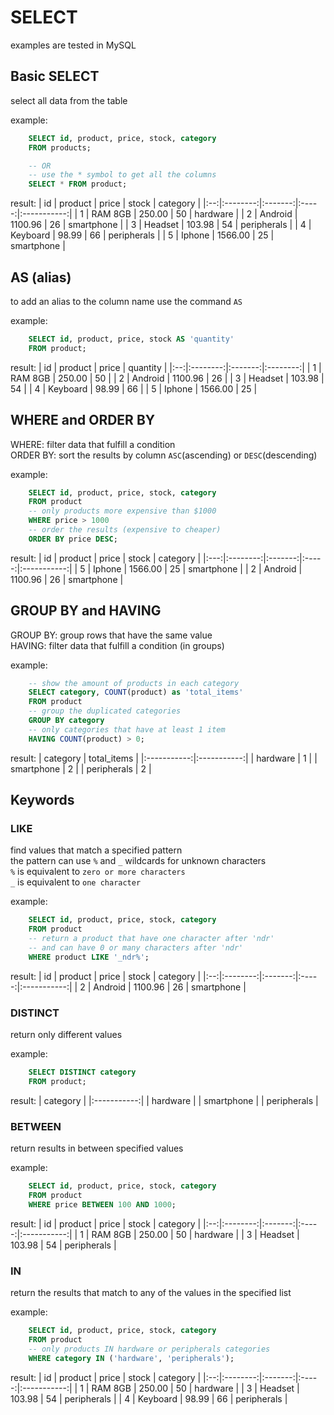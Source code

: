 # SELECT
examples are tested in MySQL

## Basic SELECT
select all data from the table

example: 

```sql
    SELECT id, product, price, stock, category 
    FROM products;

    -- OR 
    -- use the * symbol to get all the columns 
    SELECT * FROM product;
```
result: 
| id | product  | price   | stock | category    |
|:--:|:--------:|:-------:|:-----:|:-----------:|
| 1  | RAM 8GB  | 250.00  | 50    | hardware    |
| 2  | Android  | 1100.96 | 26    | smartphone  |
| 3  | Headset  | 103.98  | 54    | peripherals |
| 4  | Keyboard | 98.99   | 66    | peripherals |
| 5  | Iphone   | 1566.00 | 25    | smartphone  |


## AS (alias)
to add an alias to the column name use the command `AS` 

example: 
```sql
    SELECT id, product, price, stock AS 'quantity'
    FROM product;
```

result: 
| id | product  | price   | quantity |
|:--:|:--------:|:-------:|:--------:|
| 1  | RAM 8GB  | 250.00  | 50       |
| 2  | Android  | 1100.96 | 26       |
| 3  | Headset  | 103.98  | 54       |
| 4  | Keyboard | 98.99   | 66       |
| 5  | Iphone   | 1566.00 | 25       |


## WHERE and ORDER BY 
WHERE: filter data that fulfill a condition  
ORDER BY: sort the results by column `ASC`(ascending) or `DESC`(descending)

example: 
```sql
    SELECT id, product, price, stock, category
    FROM product
    -- only products more expensive than $1000
    WHERE price > 1000
    -- order the results (expensive to cheaper) 
    ORDER BY price DESC;
```

result: 
| id  | product  | price   | stock | category    |
|:---:|:--------:|:-------:|:-----:|:-----------:|
| 5   | Iphone   | 1566.00 | 25    | smartphone  |
| 2   | Android  | 1100.96 | 26    | smartphone  |


## GROUP BY and HAVING
GROUP BY: group rows that have the same value  
HAVING: filter data that fulfill a condition (in groups)

example: 
```sql
    -- show the amount of products in each category
    SELECT category, COUNT(product) as 'total_items' 
    FROM product 
    -- group the duplicated categories
    GROUP BY category
    -- only categories that have at least 1 item
    HAVING COUNT(product) > 0;
```

result: 
|   category  | total_items |
|:-----------:|:-----------:|
|   hardware  |      1      |
|  smartphone |      2      |
| peripherals |      2      |

## Keywords

### LIKE
find values that match a specified pattern  
the pattern can use `%` and `_` wildcards for unknown characters    
`%` is equivalent to `zero or more characters`  
`_` is equivalent to `one character`  

example:
```sql
    SELECT id, product, price, stock, category 
    FROM product
    -- return a product that have one character after 'ndr'
    -- and can have 0 or many characters after 'ndr'
    WHERE product LIKE '_ndr%';
```

result: 
| id | product  | price   | stock | category    |
|:--:|:--------:|:-------:|:-----:|:-----------:|
| 2  | Android  | 1100.96 | 26    | smartphone  |

### DISTINCT 
return only different values

example:
```sql
    SELECT DISTINCT category
    FROM product;
```

result:
|   category  |
|:-----------:|
|   hardware  |
|  smartphone |
| peripherals |


### BETWEEN
return results in between specified values 

example:
```sql 
    SELECT id, product, price, stock, category
    FROM product
    WHERE price BETWEEN 100 AND 1000;
```

result: 
| id | product  | price   | stock | category    |
|:--:|:--------:|:-------:|:-----:|:-----------:|
| 1  | RAM 8GB  | 250.00  | 50    | hardware    |
| 3  | Headset  | 103.98  | 54    | peripherals |


### IN
return the results that match to any of the values in the specified list

example:
```sql
    SELECT id, product, price, stock, category  
    FROM product
    -- only products IN hardware or peripherals categories
    WHERE category IN ('hardware', 'peripherals');
```

result:
| id | product  | price   | stock | category    |
|:--:|:--------:|:-------:|:-----:|:-----------:|
| 1  | RAM 8GB  | 250.00  | 50    | hardware    |
| 3  | Headset  | 103.98  | 54    | peripherals |
| 4  | Keyboard | 98.99   | 66    | peripherals |